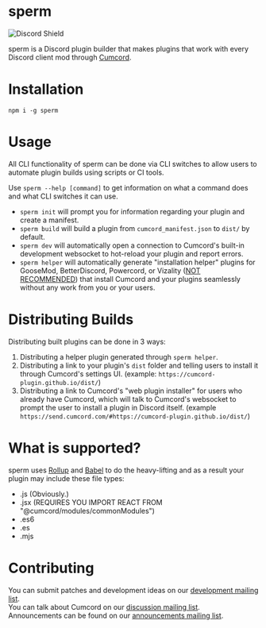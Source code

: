 # sperm

![Discord Shield](https://discordapp.com/api/guilds/824921608560181258/widget.png?style=shield)

sperm is a Discord plugin builder that makes plugins that work with every Discord client mod through [Cumcord](https://github.com/Cumcord/Cumcord).

# Installation

`npm i -g sperm`

# Usage

All CLI functionality of sperm can be done via CLI switches to allow users to automate plugin builds using scripts or CI tools.

Use `sperm --help [command]` to get information on what a command does and what CLI switches it can use.

- `sperm init` will prompt you for information regarding your plugin and create a manifest.
- `sperm build` will build a plugin from `cumcord_manifest.json` to `dist/` by default.
- `sperm dev` will automatically open a connection to Cumcord's built-in development websocket to hot-reload your plugin and report errors.
- `sperm helper` will automatically generate "installation helper" plugins for GooseMod, BetterDiscord, Powercord, or Vizality ([NOT RECOMMENDED](https://cumcord.github.io/why-vizality-sucks)) that install Cumcord and your plugins seamlessly without any work from you or your users.

# Distributing Builds

Distributing built plugins can be done in 3 ways:

1. Distributing a helper plugin generated through `sperm helper`.
2. Distributing a link to your plugin's `dist` folder and telling users to install it through Cumcord's settings UI. (example: `https://cumcord-plugin.github.io/dist/`)
3. Distributing a link to Cumcord's "web plugin installer" for users who already have Cumcord, which will talk to Cumcord's websocket to prompt the user to install a plugin in Discord itself. (example `https://send.cumcord.com/#https://cumcord-plugin.github.io/dist/`)

# What is supported?

sperm uses [Rollup](https://rollupjs.org/) and [Babel](https://babeljs.io/) to do the heavy-lifting and as a result your plugin may include these file types:

- .js (Obviously.)
- .jsx (REQUIRES YOU IMPORT REACT FROM "@cumcord/modules/commonModules")
- .es6
- .es
- .mjs

# Contributing

You can submit patches and development ideas on our [development mailing list](https://lists.sr.ht/~creatable/cumcord-devel).  
You can talk about Cumcord on our [discussion mailing list](https://lists.sr.ht/~creatable/cumcord-discuss).  
Announcements can be found on our [announcements mailing list](https://lists.sr.ht/~creatable/cumcord-announce).
